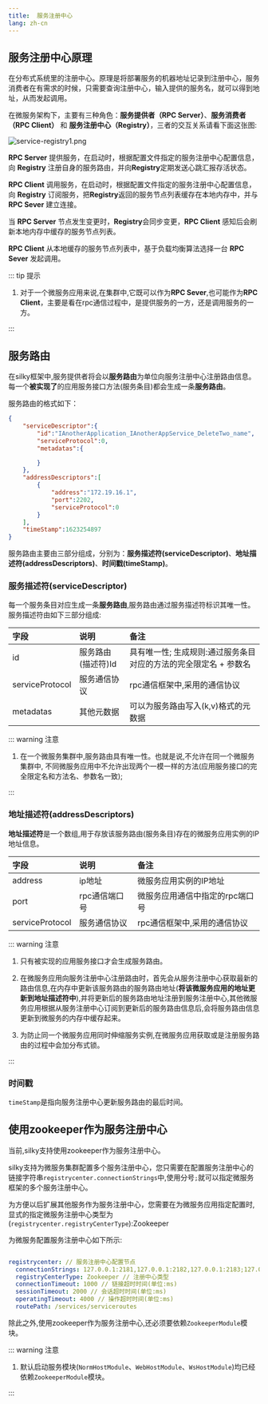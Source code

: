 ```yaml
---
title:  服务注册中心
lang: zh-cn
---
```


## 服务注册中心原理

在分布式系统里的注册中心。原理是将部署服务的机器地址记录到注册中心，服务消费者在有需求的时候，只需要查询注册中心，输入提供的服务名，就可以得到地址，从而发起调用。

在微服务架构下，主要有三种角色：**服务提供者（RPC Server）**、**服务消费者（RPC Client）** 和 **服务注册中心（Registry）**，三者的交互关系请看下面这张图:

![service-registry1.png](/assets/imgs/service-registry1.png)

**RPC Server** 提供服务，在启动时，根据配置文件指定的服务注册中心配置信息，向 **Registry** 注册自身的服务路由，并向**Registry**定期发送心跳汇报存活状态。

**RPC Client** 调用服务，在启动时，根据配置文件指定的服务注册中心配置信息，向 **Registry** 订阅服务，把**Registry**返回的服务节点列表缓存在本地内存中，并与 **RPC Sever** 建立连接。

当 **RPC Server** 节点发生变更时，**Registry**会同步变更，**RPC Client** 感知后会刷新本地内存中缓存的服务节点列表。

**RPC Client** 从本地缓存的服务节点列表中，基于负载均衡算法选择一台 **RPC Sever** 发起调用。

::: tip 提示
1. 对于一个微服务应用来说,在集群中,它既可以作为**RPC Sever**,也可能作为**RPC Client**，主要是看在rpc通信过程中，是提供服务的一方，还是调用服务的一方。

:::

## 服务路由

在silky框架中,服务提供者将会以**服务路由**为单位向服务注册中心注册路由信息。每一个**被实现了**的应用服务接口方法(服务条目)都会生成一条**服务路由**。

服务路由的格式如下：

```json
{
    "serviceDescriptor":{
        "id":"IAnotherApplication_IAnotherAppService_DeleteTwo_name",
        "serviceProtocol":0,
        "metadatas":{

        }
    },
    "addressDescriptors":[
        {
            "address":"172.19.16.1",
            "port":2202,
            "serviceProtocol":0
        }
    ],
    "timeStamp":1623254897
}
```

服务路由主要由三部分组成，分别为：**服务描述符(serviceDescriptor)**、**地址描述符(addressDescriptors)**、**时间戳(timeStamp)**。

### 服务描述符(serviceDescriptor)

每一个服务条目对应生成一条**服务路由**,服务路由通过服务描述符标识其唯一性。服务描述符由如下三部分组成:

| 字段 | 说明 | 备注 |
|:-----|:-----|:-----|
| id | 服务路由(描述符)Id | 具有唯一性; 生成规则:通过服务条目对应的方法的完全限定名 + 参数名 |
| serviceProtocol | 服务通信协议 | rpc通信框架中,采用的通信协议  |
| metadatas | 其他元数据 | 可以为服务路由写入(k,v)格式的元数据  |

::: warning 注意

1. 在一个微服务集群中,服务路由具有唯一性。也就是说,不允许在同一个微服务集群中, 不同微服务应用中不允许出现两个一模一样的方法(应用服务接口的完全限定名和方法名、参数名一致);

::: 

### 地址描述符(addressDescriptors)

**地址描述符**是一个数组,用于存放该服务路由(服务条目)存在的微服务应用实例的IP地址信息。

| 字段 | 说明 | 备注 |
|:-----|:-----|:-----|
| address | ip地址 | 微服务应用实例的IP地址 |
| port | rpc通信端口号 | 微服务应用通信中指定的rpc端口号  |
| serviceProtocol | 服务通信协议 | rpc通信框架中,采用的通信协议  |

::: warning 注意

1. 只有被实现的应用服务接口才会生成服务路由。

2. 在微服务应用向服务注册中心注册路由时，首先会从服务注册中心获取最新的路由信息,在内存中更新该服务路由的服务路由地址(**将该微服务应用的地址更新到地址描述符中**),并将更新后的服务路由地址注册到服务注册中心,其他微服务应用根据从服务注册中心订阅到更新后的服务路由信息后,会将服务路由信息更新到微服务的内存中缓存起来。

3. 为防止同一个微服务应用同时伸缩服务实例,在微服务应用获取或是注册服务路由的过程中会加分布式锁。

::: 

### 时间戳

`timeStamp`是指向服务注册中心更新服务路由的最后时间。


## 使用zookeeper作为服务注册中心

当前,silky支持使用zookeeper作为服务注册中心。

silky支持为微服务集群配置多个服务注册中心，您只需要在配置服务注册中心的链接字符串`registrycenter.connectionStrings`中,使用分号`;`就可以指定微服务框架的多个服务注册中心。

为方便以后扩展其他服务作为服务注册中心，您需要在为微服务应用指定配置时,显式的指定微服务注册中心类型为(`registrycenter.registryCenterType`):Zookeeper

为微服务配置服务注册中心如下所示:

```yml

registrycenter: // 服务注册中心配置节点
  connectionStrings: 127.0.0.1:2181,127.0.0.1:2182,127.0.0.1:2183;127.0.0.1:2184,127.0.0.1:2185,127.0.0.1:2186 // 服务配置中心链接
  registryCenterType: Zookeeper // 注册中心类型
  connectionTimeout: 1000 // 链接超时时间(单位:ms)
  sessionTimeout: 2000 // 会话超时时间(单位:ms)
  operatingTimeout: 4000 // 操作超时时间(单位:ms)
  routePath: /services/serviceroutes

```

除此之外,使用zookeeper作为服务注册中心,还必须要依赖`ZookeeperModule`模块。

::: warning 注意

1. 默认启动服务模块(`NormHostModule`、`WebHostModule`、`WsHostModule`)均已经依赖`ZookeeperModule`模块。

::: 
